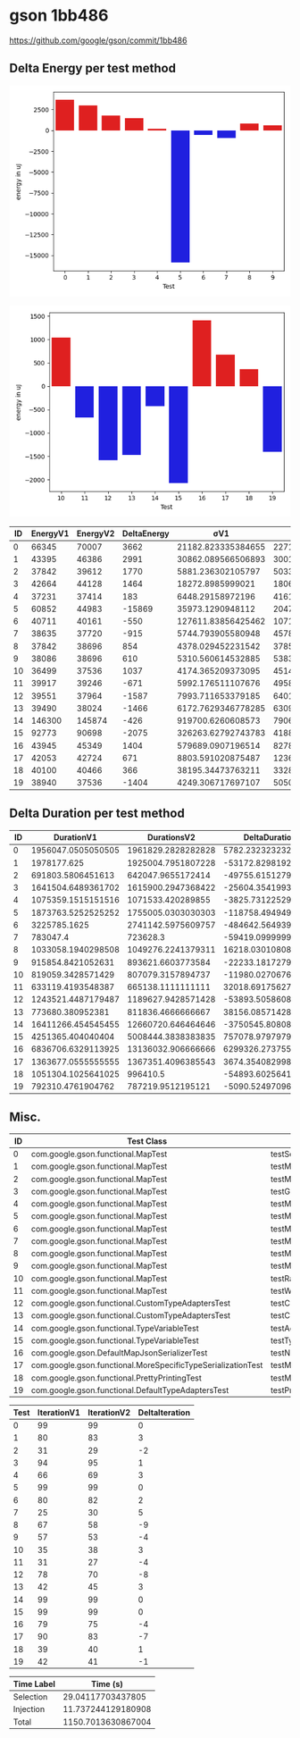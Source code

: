 # gson 1bb486


https://github.com/google/gson/commit/1bb486



## Delta Energy per test method

![](./gson_delta_energy_0_v.png)

![](./gson_delta_energy_1_v.png)


| ID | EnergyV1 | EnergyV2 | DeltaEnergy | σV1 | σV2 |
| --- | --- | --- | --- | --- | --- |
| 0 | 66345 | 70007 | 3662 | 21182.823335384655 | 22718.67998920252 |
| 1 | 43395 | 46386 | 2991 | 30862.089566506893 | 30014.555317475417 |
| 2 | 37842 | 39612 | 1770 | 5881.236302105797 | 5033.291543059237 |
| 3 | 42664 | 44128 | 1464 | 18272.8985999021 | 18069.50820328203 |
| 4 | 37231 | 37414 | 183 | 6448.29158972196 | 4161.657969819357 |
| 5 | 60852 | 44983 | -15869 | 35973.1290948112 | 20470.14825498993 |
| 6 | 40711 | 40161 | -550 | 127611.83856425462 | 107134.77803723146 |
| 7 | 38635 | 37720 | -915 | 5744.793905580948 | 4578.8613559122605 |
| 8 | 37842 | 38696 | 854 | 4378.029452231542 | 3785.7689419151775 |
| 9 | 38086 | 38696 | 610 | 5310.560614532885 | 5383.048605887078 |
| 10 | 36499 | 37536 | 1037 | 4174.365209373095 | 4514.531500036293 |
| 11 | 39917 | 39246 | -671 | 5992.176511107676 | 4958.213048719099 |
| 12 | 39551 | 37964 | -1587 | 7993.711653379185 | 6401.604333927806 |
| 13 | 39490 | 38024 | -1466 | 6172.7629346778285 | 6309.731610421759 |
| 14 | 146300 | 145874 | -426 | 919700.6260608573 | 790638.7470724281 |
| 15 | 92773 | 90698 | -2075 | 326263.62792743783 | 418849.28133162414 |
| 16 | 43945 | 45349 | 1404 | 579689.0907196514 | 827837.8742167661 |
| 17 | 42053 | 42724 | 671 | 8803.591020875487 | 12363.994088880572 |
| 18 | 40100 | 40466 | 366 | 38195.34473763211 | 33281.13554718347 |
| 19 | 38940 | 37536 | -1404 | 4249.306717697107 | 5050.020774837849 |

## Delta Duration per test method


| ID | DurationV1 | DurationsV2 | DeltaDuration |
| --- | --- | --- | --- |
| 0 | 1956047.0505050505 | 1961829.2828282828 | 5782.23232323234 |
| 1 | 1978177.625 | 1925004.7951807228 | -53172.82981927716 |
| 2 | 691803.5806451613 | 642047.9655172414 | -49755.61512791994 |
| 3 | 1641504.6489361702 | 1615900.2947368422 | -25604.354199327994 |
| 4 | 1075359.1515151516 | 1071533.420289855 | -3825.731225296622 |
| 5 | 1873763.5252525252 | 1755005.0303030303 | -118758.49494949495 |
| 6 | 3225785.1625 | 2741142.5975609757 | -484642.5649390244 |
| 7 | 783047.4 | 723628.3 | -59419.09999999998 |
| 8 | 1033058.1940298508 | 1049276.2241379311 | 16218.030108080362 |
| 9 | 915854.8421052631 | 893621.6603773584 | -22233.18172790471 |
| 10 | 819059.3428571429 | 807079.3157894737 | -11980.027067669202 |
| 11 | 633119.4193548387 | 665138.1111111111 | 32018.691756272456 |
| 12 | 1243521.4487179487 | 1189627.9428571428 | -53893.50586080598 |
| 13 | 773680.380952381 | 811836.4666666667 | 38156.08571428573 |
| 14 | 16411266.454545455 | 12660720.646464646 | -3750545.808080809 |
| 15 | 4251365.404040404 | 5008444.3838383835 | 757078.9797979798 |
| 16 | 6836706.6329113925 | 13136032.906666666 | 6299326.273755274 |
| 17 | 1363677.0555555555 | 1367351.4096385543 | 3674.3540829988196 |
| 18 | 1051304.1025641025 | 996410.5 | -54893.602564102504 |
| 19 | 792310.4761904762 | 787219.9512195121 | -5090.524970964063 |

## Misc.

| ID | Test Class | Test Method |
| --- | --- | --- |
| 0 | com.google.gson.functional.MapTest | testSerializeMaps |
| 1 | com.google.gson.functional.MapTest | testMapSerializationWithNullValues |
| 2 | com.google.gson.functional.MapTest | testMapWithQuotes |
| 3 | com.google.gson.functional.MapTest | testGeneralMapField |
| 4 | com.google.gson.functional.MapTest | testMapSerializationWithNullValueButSerializeNulls |
| 5 | com.google.gson.functional.MapTest | testMapSerializationWithWildcardValues |
| 6 | com.google.gson.functional.MapTest | testMapSerialization |
| 7 | com.google.gson.functional.MapTest | testMapOfMapSerialization |
| 8 | com.google.gson.functional.MapTest | testMapSerializationWithNullValue |
| 9 | com.google.gson.functional.MapTest | testMapSerializationWithNullValuesSerialized |
| 10 | com.google.gson.functional.MapTest | testRawMapSerialization |
| 11 | com.google.gson.functional.MapTest | testWriteMapsWithEmptyStringKey |
| 12 | com.google.gson.functional.CustomTypeAdaptersTest | testCustomAdapterInvokedForMapElementSerializationWithType |
| 13 | com.google.gson.functional.CustomTypeAdaptersTest | testCustomAdapterInvokedForMapElementSerialization |
| 14 | com.google.gson.functional.TypeVariableTest | testAdvancedTypeVariables |
| 15 | com.google.gson.functional.TypeVariableTest | testTypeVariablesViaTypeParameter |
| 16 | com.google.gson.DefaultMapJsonSerializerTest | testNonEmptyMapSerialization |
| 17 | com.google.gson.functional.MoreSpecificTypeSerializationTest | testMapOfParameterizedSubclassFields |
| 18 | com.google.gson.functional.PrettyPrintingTest | testMap |
| 19 | com.google.gson.functional.DefaultTypeAdaptersTest | testPropertiesSerialization |




| Test | IterationV1 | IterationV2 | DeltaIteration |
| --- | --- | --- | --- |
| 0 | 99 | 99 | 0 |
| 1 | 80 | 83 | 3 |
| 2 | 31 | 29 | -2 |
| 3 | 94 | 95 | 1 |
| 4 | 66 | 69 | 3 |
| 5 | 99 | 99 | 0 |
| 6 | 80 | 82 | 2 |
| 7 | 25 | 30 | 5 |
| 8 | 67 | 58 | -9 |
| 9 | 57 | 53 | -4 |
| 10 | 35 | 38 | 3 |
| 11 | 31 | 27 | -4 |
| 12 | 78 | 70 | -8 |
| 13 | 42 | 45 | 3 |
| 14 | 99 | 99 | 0 |
| 15 | 99 | 99 | 0 |
| 16 | 79 | 75 | -4 |
| 17 | 90 | 83 | -7 |
| 18 | 39 | 40 | 1 |
| 19 | 42 | 41 | -1 |



| Time Label | Time (s) |
| --- | --- |
| Selection | 29.04117703437805 |
| Injection | 11.737244129180908 |
| Total | 1150.7013630867004 |


